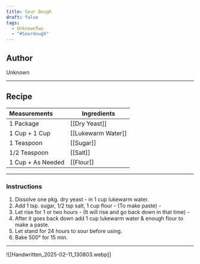 ```yaml
---
title: Sour Dough
draft: false
tags:
  - UnknownTwo
  - "#Sourdough"
---
```

## Author
Unknown
___
## Recipe

| Measurements | Ingredients               |
| :----------- | ------------------------- |
|1 Package|[[Dry Yeast]]|
|1 Cup + 1 Cup|[[Lukewarm Water]]|
|1 Teaspoon|[[Sugar]]|
|1/2 Teaspoon|[[Salt]]|
|1 Cup + As Needed|[[Flour]]|
___
### Instructions
1. Dissolve one pkg. dry yeast - in 1 cup lukewarm water.
2. Add 1 tsp. sugar, 1/2 tsp salt, 1 cup flour - (To make paste) -
3. Let rise for 1 or two hours - (It will rise and go back down in that time) -
4. After it goes back down add 1 cup lukewarm water & enough flour to make a paste.
5. Let stand for 24 hours to sour before using.
6. Bake 500° for 15 min.
___
![[Handwritten_2025-02-11_130803.webp]]